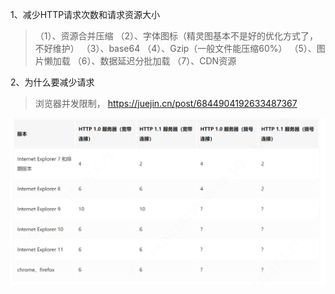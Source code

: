 1、减少HTTP请求次数和请求资源大小

> （1）、资源合并压缩
> （2）、字体图标（精灵图基本不是好的优化方式了，不好维护）
> （3）、base64
> （4）、Gzip（一般文件能压缩60%）
> （5）、图片懒加载
> （6）、数据延迟分批加载
> （7）、CDN资源

2、为什么要减少请求

> 浏览器并发限制，
> https://juejin.cn/post/6844904192633487367

![image-20220217163539374](https://raw.githubusercontent.com/JuntengMa/image/master/202202171635456.png)